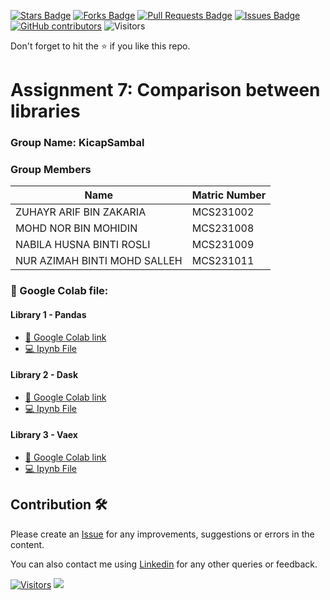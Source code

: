 <a href="https://github.com/drshahizan/Python-big-data/stargazers"><img src="https://img.shields.io/github/stars/drshahizan/Python-big-data" alt="Stars Badge"/></a>
<a href="https://github.com/drshahizan/Python-big-data/network/members"><img src="https://img.shields.io/github/forks/drshahizan/Python-big-data" alt="Forks Badge"/></a>
<a href="https://github.com/drshahizan/Python-big-data/pulls"><img src="https://img.shields.io/github/issues-pr/drshahizan/Python-big-data" alt="Pull Requests Badge"/></a>
<a href="https://github.com/drshahizan/Python-big-data/issues"><img src="https://img.shields.io/github/issues/drshahizan/Python-big-data" alt="Issues Badge"/></a>
<a href="https://github.com/drshahizan/Python-big-data/graphs/contributors"><img alt="GitHub contributors" src="https://img.shields.io/github/contributors/drshahizan/Python-big-data?color=2b9348"></a>
![Visitors](https://api.visitorbadge.io/api/visitors?path=https%3A%2F%2Fgithub.com%2Fdrshahizan%2FPython-big-data&labelColor=%23d9e3f0&countColor=%23697689&style=flat)

Don't forget to hit the :star: if you like this repo.

# Assignment 7: Comparison between libraries

### Group Name: KicapSambal
### Group Members

| Name          | Matric Number  | 
| ------------- | -------------- | 
| ZUHAYR ARIF BIN ZAKARIA       | MCS231002       |
| MOHD NOR BIN MOHIDIN   | MCS231008        | 
| NABILA HUSNA BINTI ROSLI  | MCS231009        | 
| NUR AZIMAH BINTI MOHD SALLEH  | MCS231011         | 

### 📂 Google Colab file:

#### Library 1 - Pandas
* [📖 Google Colab link ](https://colab.research.google.com/drive/1G7HdakfWEkfc6WCFPpiAVET-jXwaKGEj?usp=sharing)
* [💻 Ipynb File ](https://github.com/drshahizan/Python-big-data/blob/main/assignment/ass7/bdm/KicapSambal/Pandas.ipynb)

#### Library 2 - Dask
* [📖 Google Colab link ]()
* [💻 Ipynb File ]()

#### Library 3 - Vaex
* [📖 Google Colab link ]()
* [💻 Ipynb File ]()

## Contribution 🛠️
Please create an [Issue](https://github.com/drshahizan/Python_EDA/issues) for any improvements, suggestions or errors in the content.

You can also contact me using [Linkedin](https://www.linkedin.com/in/drshahizan/) for any other queries or feedback.

[![Visitors](https://api.visitorbadge.io/api/visitors?path=https%3A%2F%2Fgithub.com%2Fdrshahizan&labelColor=%23697689&countColor=%23555555&style=plastic)](https://visitorbadge.io/status?path=https%3A%2F%2Fgithub.com%2Fdrshahizan)
![](https://hit.yhype.me/github/profile?user_id=81284918)

